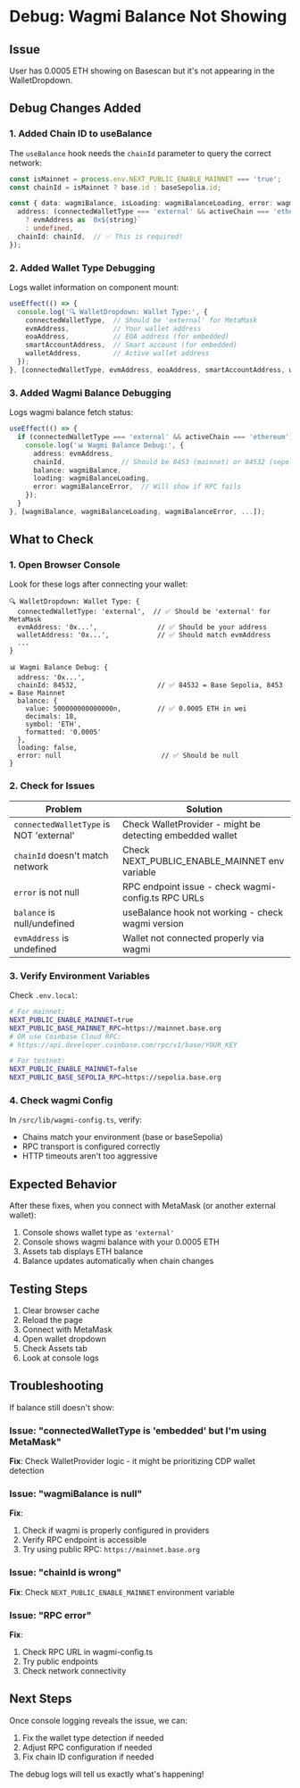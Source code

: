 # Debug: Wagmi Balance Not Showing

## Issue
User has 0.0005 ETH showing on Basescan but it's not appearing in the WalletDropdown.

## Debug Changes Added

### 1. Added Chain ID to useBalance
The `useBalance` hook needs the `chainId` parameter to query the correct network:

```typescript
const isMainnet = process.env.NEXT_PUBLIC_ENABLE_MAINNET === 'true';
const chainId = isMainnet ? base.id : baseSepolia.id;

const { data: wagmiBalance, isLoading: wagmiBalanceLoading, error: wagmiBalanceError } = useBalance({
  address: (connectedWalletType === 'external' && activeChain === 'ethereum' && evmAddress) 
    ? evmAddress as `0x${string}` 
    : undefined,
  chainId: chainId,  // ✅ This is required!
});
```

### 2. Added Wallet Type Debugging
Logs wallet information on component mount:

```typescript
useEffect(() => {
  console.log('🔍 WalletDropdown: Wallet Type:', {
    connectedWalletType,  // Should be 'external' for MetaMask
    evmAddress,           // Your wallet address
    eoaAddress,           // EOA address (for embedded)
    smartAccountAddress,  // Smart account (for embedded)
    walletAddress,        // Active wallet address
  });
}, [connectedWalletType, evmAddress, eoaAddress, smartAccountAddress, walletAddress]);
```

### 3. Added Wagmi Balance Debugging
Logs wagmi balance fetch status:

```typescript
useEffect(() => {
  if (connectedWalletType === 'external' && activeChain === 'ethereum') {
    console.log('📊 Wagmi Balance Debug:', {
      address: evmAddress,
      chainId,              // Should be 8453 (mainnet) or 84532 (sepolia)
      balance: wagmiBalance,
      loading: wagmiBalanceLoading,
      error: wagmiBalanceError,  // Will show if RPC fails
    });
  }
}, [wagmiBalance, wagmiBalanceLoading, wagmiBalanceError, ...]);
```

## What to Check

### 1. Open Browser Console
Look for these logs after connecting your wallet:

```
🔍 WalletDropdown: Wallet Type: {
  connectedWalletType: 'external',  // ✅ Should be 'external' for MetaMask
  evmAddress: '0x...',               // ✅ Should be your address
  walletAddress: '0x...',            // ✅ Should match evmAddress
  ...
}

📊 Wagmi Balance Debug: {
  address: '0x...',
  chainId: 84532,                    // ✅ 84532 = Base Sepolia, 8453 = Base Mainnet
  balance: {
    value: 500000000000000n,         // ✅ 0.0005 ETH in wei
    decimals: 18,
    symbol: 'ETH',
    formatted: '0.0005'
  },
  loading: false,
  error: null                         // ✅ Should be null
}
```

### 2. Check for Issues

| Problem | Solution |
|---------|----------|
| `connectedWalletType` is NOT 'external' | Check WalletProvider - might be detecting embedded wallet |
| `chainId` doesn't match network | Check NEXT_PUBLIC_ENABLE_MAINNET env variable |
| `error` is not null | RPC endpoint issue - check wagmi-config.ts RPC URLs |
| `balance` is null/undefined | useBalance hook not working - check wagmi version |
| `evmAddress` is undefined | Wallet not connected properly via wagmi |

### 3. Verify Environment Variables

Check `.env.local`:
```bash
# For mainnet:
NEXT_PUBLIC_ENABLE_MAINNET=true
NEXT_PUBLIC_BASE_MAINNET_RPC=https://mainnet.base.org
# OR use Coinbase Cloud RPC:
# https://api.developer.coinbase.com/rpc/v1/base/YOUR_KEY

# For testnet:
NEXT_PUBLIC_ENABLE_MAINNET=false  
NEXT_PUBLIC_BASE_SEPOLIA_RPC=https://sepolia.base.org
```

### 4. Check wagmi Config

In `/src/lib/wagmi-config.ts`, verify:
- Chains match your environment (base or baseSepolia)
- RPC transport is configured correctly
- HTTP timeouts aren't too aggressive

## Expected Behavior

After these fixes, when you connect with MetaMask (or another external wallet):

1. Console shows wallet type as `'external'`
2. Console shows wagmi balance with your 0.0005 ETH
3. Assets tab displays ETH balance
4. Balance updates automatically when chain changes

## Testing Steps

1. Clear browser cache
2. Reload the page
3. Connect with MetaMask
4. Open wallet dropdown
5. Check Assets tab
6. Look at console logs

## Troubleshooting

If balance still doesn't show:

### Issue: "connectedWalletType is 'embedded' but I'm using MetaMask"
**Fix**: Check WalletProvider logic - it might be prioritizing CDP wallet detection

### Issue: "wagmiBalance is null"
**Fix**: 
1. Check if wagmi is properly configured in providers
2. Verify RPC endpoint is accessible
3. Try using public RPC: `https://mainnet.base.org`

### Issue: "chainId is wrong"
**Fix**: Check `NEXT_PUBLIC_ENABLE_MAINNET` environment variable

### Issue: "RPC error"
**Fix**: 
1. Check RPC URL in wagmi-config.ts
2. Try public endpoints
3. Check network connectivity

## Next Steps

Once console logging reveals the issue, we can:
1. Fix the wallet type detection if needed
2. Adjust RPC configuration if needed
3. Fix chain ID configuration if needed

The debug logs will tell us exactly what's happening!

